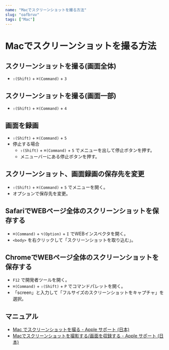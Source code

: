 ```yaml
---
name: "Macでスクリーンショットを撮る方法"
slug: "oafbruv"
tags: ["Mac"]
---
```


# Macでスクリーンショットを撮る方法

## スクリーンショットを撮る(画面全体)

- `⇧(Shift)` + `⌘(Command)` + `3`

## スクリーンショットを撮る(画面一部)

- `⇧(Shift)` + `⌘(Command)` + `4`

## 画面を録画

- `⇧(Shift)` + `⌘(Command)` + `5`
- 停止する場合
  - `⇧(Shift)` + `⌘(Command)` + `5` でメニューを出して停止ボタンを押す。
  - メニューバーにある停止ボタンを押す。

## スクリーンショット、画面録画の保存先を変更

- `⇧(Shift)` + `⌘(Command)` + `5` でメニューを開く。
- オプションで保存先を変更。

## SafariでWEBページ全体のスクリーンショットを保存する

- `⌘(Command)` + `⌥(Option)` + `I` でWEBインスペクタを開く。
- `<body>` を右クリックして「スクリーンショットを取り込む」。

## ChromeでWEBページ全体のスクリーンショットを保存する

- `F12` で開発者ツールを開く。
- `⌘(Command)` + `⇧(Shift)` + `P` でコマンドパレットを開く。
- 「screen」と入力して「フルサイズのスクリーンショットをキャプチャ」を選択。

## マニュアル

- [Mac でスクリーンショットを撮る - Apple サポート (日本)](https://support.apple.com/ja-jp/HT201361)
- [Macでスクリーンショットを撮影する/画面を収録する - Apple サポート (日本)](https://support.apple.com/ja-jp/guide/mac-help/mh26782/mac)
